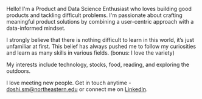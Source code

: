 Hello!
I'm a Product and Data Science Enthusiast who loves building good products and tackling difficult problems. I'm passionate about crafting meaningful product solutions by combining a user-centric approach with a data-informed mindset.

I strongly believe that there is nothing difficult to learn in this world, it’s just unfamiliar at first. This belief has always pushed me to follow my curiosities and learn as many skills in various fields. (bonus: I love the variety)

My interests include technology, stocks, food, reading, and exploring the outdoors.

I love meeting new people. Get in touch anytime - doshi.sm@northeastern.edu or connect me on [LinkedIn](https://www.linkedin.com/in/smit--doshi/).
